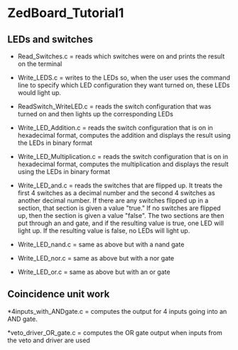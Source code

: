 # ZedBoard_Tutorial1

## LEDs and switches

* Read_Switches.c = reads which switches were on and prints the result on the terminal
  
* Write_LEDS.c = writes to the LEDs so, when the user uses the command line to
specify which LED configuration they want turned on, these LEDs would light up.

* ReadSwitch_WriteLED.c = reads the switch configuration that was turned on and then
lights up the corresponding LEDs

* Write_LED_Addition.c = reads the switch configuration that is on in hexadecimal
format, computes the addition and displays the result using the LEDs in binary format

* Write_LED_Multiplication.c = reads the switch configuration that is on in hexadecimal
format, computes the multiplication and displays the result using the LEDs in binary
format

* Write_LED_and.c = reads the switches that are flipped up. It treats the first 4 switches
as a decimal number and the second 4 switches as another decimal number. If there
are any switches flipped up in a section, that section is given a value "true." If no
switches are flipped up, then the section is given a value "false". The two sections
are then put through an and gate, and if the resulting value is true, one LED will light
up. If the resulting value is false, no LEDs will light up.

* Write_LED_nand.c = same as above but with a nand gate
  
* Write_LED_nor.c = same as above but with a nor gate
  
* Write_LED_or.c = same as above but with an or gate
  
  
## Coincidence unit work

*4inputs_with_ANDgate.c = computes the output for 4 inputs going into an AND gate.

*veto_driver_OR_gate.c = computes the OR gate output when inputs from the veto and
driver are used
